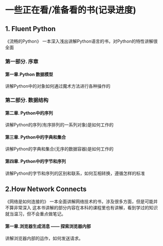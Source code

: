 # 一些正在看/准备看的书(记录进度) #


## 1. Fluent Python ##
《流畅的Python》
一本深入浅出讲解Python语言的书，对Python的特性讲解很全面
### 第一部分.  序章 ###
#### 第一章.Python 数据模型  ####
讲解Python中的对象如何通过魔术方法进行各种操作的

### 第二部分. 数据结构 ###
#### 第二章. Python中的序列 ####
讲解Python的序列(有序排列的一系列对象)是如何工作的

#### 第三章. Python中的字典和集合 ####
讲解Python的字典和集合(无序的数据容器)是如何工作的

#### 第四章. Python中的字节和序列 ####
讲解Python的字节和序列的区别和联系，如何互相转换，遵循怎样的标准

## 2.How Network Connects ##
《网络是如何连接的》
一本全面讲解网络技术的书，涉及很多方面，但是可能并不算非常深入
这本书讲解的部分内容在本科的课程里也有讲解，看到学过的知识就当温习，但不会重点做笔记。
#### 第一章.浏览器生成消息 —— 探索浏览器内部  ####
讲解浏览器内部的运作，如何发送请求。